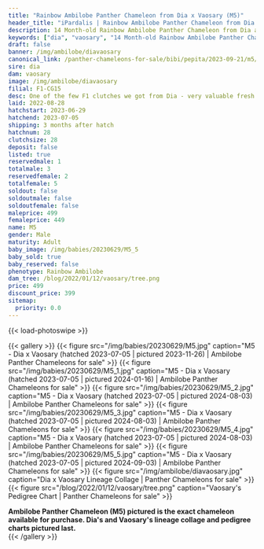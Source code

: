 ```yaml
---
title: "Rainbow Ambilobe Panther Chameleon from Dia x Vaosary (M5)"
header_title: "iPardalis | Rainbow Ambilobe Panther Chameleon from Dia x Vaosary | M5"
description: 14 Month-old Rainbow Ambilobe Panther Chameleon from Dia and Vaosary. One of the few F1 clutches we got from Dia - very valuable fresh genetics x one of our best 5th gen females. NA We've included sire and dam dendrograms if available, but you can view our Dia or Vaosary breeder pages for more information.
keywords: ["dia", "vaosary", "14 Month-old Rainbow Ambilobe Panther Chameleon", "baby chameleons for sale", "buy panther chameleon", "panther for sale", "ambilobe panther chameleons for sale", "ambilobe panther chameleon for sale"]
draft: false
banner: /img/ambilobe/diavaosary
canonical_link: /panther-chameleons-for-sale/bibi/pepita/2023-09-21/m5/
sire: dia
dam: vaosary
image: /img/ambilobe/diavaosary
filial: F1-CG15
desc: One of the few F1 clutches we got from Dia - very valuable fresh genetics x one of our best 5th gen females.
laid: 2022-08-28
hatchstart: 2023-06-29
hatchend: 2023-07-05
shipping: 3 months after hatch
hatchnum: 28
clutchsize: 28
deposit: false
listed: true
reservedmale: 1
totalmale: 3
reservedfemale: 2
totalfemale: 5
soldout: false
soldoutmale: false
soldoutfemale: false
maleprice: 499
femaleprice: 449
name: M5
gender: Male
maturity: Adult
baby_image: /img/babies/20230629/M5_5
baby_sold: true
baby_reserved: false
phenotype: Rainbow Ambilobe
dam_tree: /blog/2022/01/12/vaosary/tree.png
price: 499
discount_price: 399
sitemap: 
  priority: 0.0
---
```


{{< load-photoswipe >}}

{{< gallery >}}
  {{< figure src="/img/babies/20230629/M5.jpg" caption="M5 - Dia x Vaosary (hatched 2023-07-05 | pictured 2023-11-26) | Ambilobe Panther Chameleons for sale" >}}
  {{< figure src="/img/babies/20230629/M5_1.jpg" caption="M5 - Dia x Vaosary (hatched 2023-07-05 | pictured 2024-01-16) | Ambilobe Panther Chameleons for sale" >}}
  {{< figure src="/img/babies/20230629/M5_2.jpg" caption="M5 - Dia x Vaosary (hatched 2023-07-05 | pictured 2024-08-03) | Ambilobe Panther Chameleons for sale" >}}
  {{< figure src="/img/babies/20230629/M5_3.jpg" caption="M5 - Dia x Vaosary (hatched 2023-07-05 | pictured 2024-08-03) | Ambilobe Panther Chameleons for sale" >}}
  {{< figure src="/img/babies/20230629/M5_4.jpg" caption="M5 - Dia x Vaosary (hatched 2023-07-05 | pictured 2024-08-03) | Ambilobe Panther Chameleons for sale" >}}
  {{< figure src="/img/babies/20230629/M5_5.jpg" caption="M5 - Dia x Vaosary (hatched 2023-07-05 | pictured 2024-09-03) | Ambilobe Panther Chameleons for sale" >}}
  {{< figure src="/img/ambilobe/diavaosary.jpg" caption="Dia x Vaosary Lineage Collage | Panther Chameleons for sale" >}}
  {{< figure src="/blog/2022/01/12/vaosary/tree.png" caption="Vaosary's Pedigree Chart | Panther Chameleons for sale" >}}
  <figcaption itemprop="description"><strong>Ambilobe Panther Chameleon (M5) pictured is the exact chameleon available for purchase. Dia's and Vaosary's lineage collage and pedigree charts pictured last.</strong></figcaption>
{{< /gallery >}}
